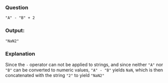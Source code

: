 ### Question
`"A" - "B" + 2`
### Output: 
`"NaN2"`
### Explanation
Since the `-` operator can not be applied to strings, and since neither `"A"` nor `"B"` can be converted to numeric values, `"A" - "B"` yields `NaN`, which is then concatenated with the string `"2"` to yield `"NaN2"`
